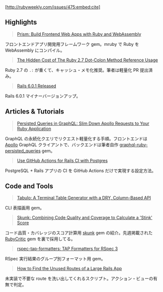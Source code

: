 [http://rubyweekly.com/issues/475:embed:cite]

## Highlights

> [Prism: Build Frontend Web Apps with Ruby and WebAssembly](https://rubyweekly.com/link/79610/web)

フロントエンドアプリ開発用フレームワーク gem。mruby で Ruby を WebAssembly にコンパイル。

> [The Hidden Cost of The Ruby 2.7 Dot-Colon Method Reference Usage](https://rubyweekly.com/link/79612/web)

Ruby 2.7 の `.:` が重くて、キャッシュ・メモ化推奨。筆者は軽量化 PR 提出済み。

> [Rails 6.0.1 Released](https://rubyweekly.com/link/79615/web)

Rails 6.0.1 マイナーバージョンアップ。

## Articles & Tutorials

> [Persisted Queries in GraphQL: Slim Down Apollo Requests to Your Ruby Application](https://rubyweekly.com/link/79618/web)

GraphQL の永続化クエリでリクエスト軽量化する手順。フロントエンドは [Apollo](https://github.com/apollographql/apollo-client) GraphQL クライアントで、バックエンドは筆者自作 [graphql-ruby-persisted_queries](https://github.com/DmitryTsepelev/graphql-ruby-persisted_queries) gem。

> [Use GitHub Actions for Rails CI with Postgres](https://rubyweekly.com/link/79623/web)

PostgreSQL + Rails アプリの CI を GitHub Actions だけで実現する設定方法。

## Code and Tools

> [Tabulo: A Terminal Table Generator with a DRY, Column-Based API](https://rubyweekly.com/link/79626/web)

CLI 表描画用 gem。

> [Skunk: Combining Code Quality and Coverage to Calculate a 'Stink' Score](https://rubyweekly.com/link/79627/web)

コード品質・カバレッジのスコア計算用 [skunk](https://github.com/fastruby/skunk) gem の紹介。先週掲載された [RubyCritic](https://github.com/whitesmith/rubycritic) gem を裏で採用してる。

> [rspec-tap-formatters: TAP Formatters for RSpec 3](https://rubyweekly.com/link/79630/web)

RSpec 実行結果のグループ別フォーマット用 gem。

> [How to Find the Unused Routes of a Large Rails App](https://rubyweekly.com/link/79631/web)

未実装で不要な route を洗い出してくれるスクリプト。アクション・ビューの有無で判定。

